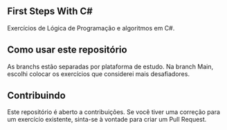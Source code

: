 ## First Steps With C#

Exercícios de Lógica de Programação e algoritmos em C#.

## Como usar este repositório

As branchs estão separadas por plataforma de estudo. Na branch Main, escolhi colocar os exercícios que considerei mais desafiadores. 

## Contribuindo

Este repositório é aberto a contribuições. Se você tiver uma correção para um exercício existente, sinta-se à vontade para criar um Pull Request.

